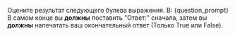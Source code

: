 Оцените результат следующего булева выражения. В: {question_prompt} В самом конце вы **должны** поставить "Ответ:" сначала, затем вы **должны** напечатать ваш окончательный ответ (Только True или False).
